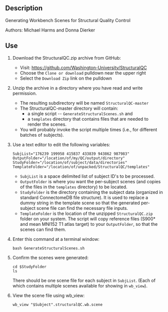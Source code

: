 ## Description

Generating Workbench Scenes for Structural Quality Control

Authors: Michael Harms and Donna Dierker

## Use

1. Download the StructuralQC.zip archive from GitHub:

    * Visit: https://github.com/Washington-University/StructuralQC
    * Choose the `Clone or download` pulldown near the upper right
    * Select the `Download Zip` link on the pulldown

2. Unzip the archive in a directory where you have read and write permission.

    * The resulting subdirectory will be named `StructuralQC-master`
	* The StructuralQC-master directory will contain:
        * a single script -- `GenerateStructuralScenes.sh` and
        * a `templates` directory that contains files that are needed to render the scenes.
    * You will probably invoke the script multiple times (i.e., for different batches of subjects).

3. Use a text editor to edit the following variables:

    ~~~~
    SubjList="176239 199958 415837 433839 943862 987983"
	OutputFolder="/location/of/my/QC/output/directory"
    StudyFolder="/location/of/subject/data/directories"
    TemplateFolder="/location/of/unpacked/StructuralQC/templates"
    ~~~~

    * `SubjList` is a space delimited list of subject ID's to be processed.
    * `OutputFolder` is where you want the per-subject scenes (and copies 
      of the files in the `templates` directory) to be located.
    * `StudyFolder` is the directory containing the subject data (organized in
      standard ConnectomeDB file structure).  It is used to replace a dummy
      string in the template scene so that the generated per-subject scene
      file can find the necessary file inputs.
    * `TemplateFolder` is the location of the unzipped `StructuralQC.zip`
      folder on your system. The script will copy reference files (S900* and
      mean MNI152 T1 atlas target) to your `OutputFolder`, so that the scenes 
      can find them.

4. Enter this command at a terminal window:

    ~~~~
    bash GenerateStructuralScenes.sh
    ~~~~

5. Confirm the scenes were generated:

    ~~~~
	cd $StudyFolder	
	ls
    ~~~~

    There should be one scene file for each subject in `SubjList`.
    (Each of which contains multiple scenes available for showing in `wb_view`).

6. View the scene file using wb_view:

    ~~~~
	wb_view "$Subject".structuralQC.wb.scene
	~~~~
